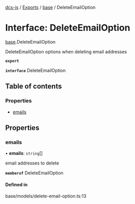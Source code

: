 [dcs-js](../README.md) / [Exports](../modules.md) / [base](../modules/base.md) / DeleteEmailOption

# Interface: DeleteEmailOption

[base](../modules/base.md).DeleteEmailOption

DeleteEmailOption options when deleting email addresses

**`export`**

**`interface`** DeleteEmailOption

## Table of contents

### Properties

- [emails](base.DeleteEmailOption.md#emails)

## Properties

### <a id="emails" name="emails"></a> emails

• **emails**: `string`[]

email addresses to delete

**`memberof`** DeleteEmailOption

#### Defined in

base/models/delete-email-option.ts:13
